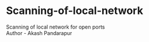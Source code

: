 # Scanning-of-local-network
Scanning of local network for open ports
<br>
Author - Akash Pandarapur
